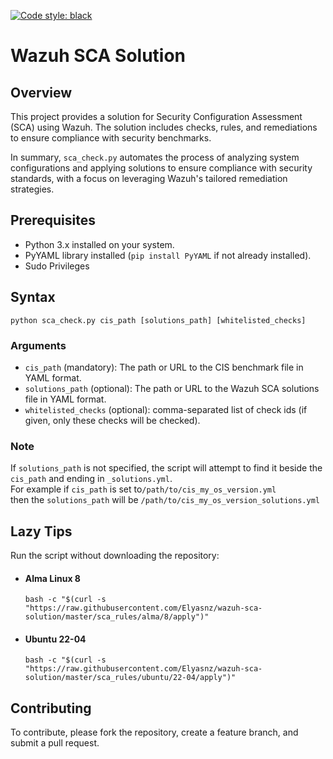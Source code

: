 [![Code style: black](https://img.shields.io/badge/code%20style-black-000000.svg)](https://github.com/psf/black)

# Wazuh SCA Solution

## Overview
This project provides a solution for Security Configuration Assessment (SCA) using Wazuh.
The solution includes checks, rules, and remediations to ensure compliance with security benchmarks.

In summary, `sca_check.py` automates the process of analyzing system configurations and applying solutions to 
ensure compliance with security standards, with a focus on leveraging Wazuh's tailored remediation strategies.

## Prerequisites
- Python 3.x installed on your system.
- PyYAML library installed (`pip install PyYAML` if not already installed).
- Sudo Privileges

## Syntax
`python sca_check.py cis_path [solutions_path] [whitelisted_checks]`

### Arguments
- `cis_path` (mandatory): The path or URL to the CIS benchmark file in YAML format.
- `solutions_path` (optional): The path or URL to the Wazuh SCA solutions file in YAML format. 
- `whitelisted_checks` (optional): comma-separated list of check ids (if given, only these checks will be checked). 

### Note
If `solutions_path` is not specified, the script will attempt to find it beside the `cis_path` and ending in `_solutions.yml`. <br>
For example if `cis_path` is set to`/path/to/cis_my_os_version.yml` <br>
then the `solutions_path` will be `/path/to/cis_my_os_version_solutions.yml`

## Lazy Tips
Run the script without downloading the repository:
- #### Alma Linux 8
    `bash -c "$(curl -s "https://raw.githubusercontent.com/Elyasnz/wazuh-sca-solution/master/sca_rules/alma/8/apply")"`
- #### Ubuntu 22-04
    `bash -c "$(curl -s "https://raw.githubusercontent.com/Elyasnz/wazuh-sca-solution/master/sca_rules/ubuntu/22-04/apply")"`

## Contributing
To contribute, please fork the repository, create a feature branch, and submit a pull request.
